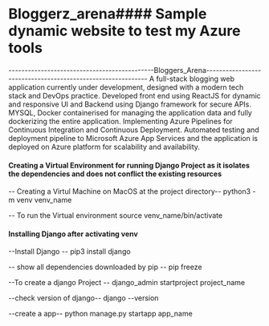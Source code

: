 # Bloggerz_arena#### Sample dynamic website to test my Azure tools 
---------------------------------------------Bloggers_Arena------------------------------------------------------------
A full-stack blogging web application currently under development, designed with a modern tech stack and DevOps practice.
Developed front end using ReactJS for dynamic and responsive UI and Backend using Django framework for secure APIs.
MYSQL, Docker containerised for managing the application data and fully dockerizing the entire application.
Implementing Azure Pipelines for Continuous Integration and Continuous Deployment.
Automated testing and deployment pipeline to Microsoft Azure App Services and the application is deployed on Azure platform for scalability and availability.

#### Creating a Virtual Environment for running Django Project as it isolates the dependencies and does not conflict the existing resources
-- Creating a Virtul Machine on MacOS at the project directory--
python3 -m venv venv_name

-- To run the Virtual environment
source venv_name/bin/activate

#### Installing Django after activating venv
--Install Django -- 
pip3 install django

-- show all dependencies downloaded by pip --
pip freeze

--To create a django Project --
django_admin startproject project_name

--check version of django--
django --version

--create a app--
python manage.py startapp app_name
